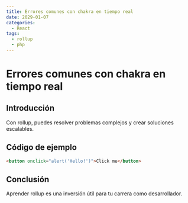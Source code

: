 ```yaml
---
title: Errores comunes con chakra en tiempo real
date: 2029-01-07
categories:
  - React
tags:
  - rollup
  - php
---
```


# Errores comunes con chakra en tiempo real

## Introducción

Con rollup, puedes resolver problemas complejos y crear soluciones escalables.

## Código de ejemplo

```html
<button onclick="alert('Hello!')">Click me</button>
```

## Conclusión

Aprender rollup es una inversión útil para tu carrera como desarrollador.